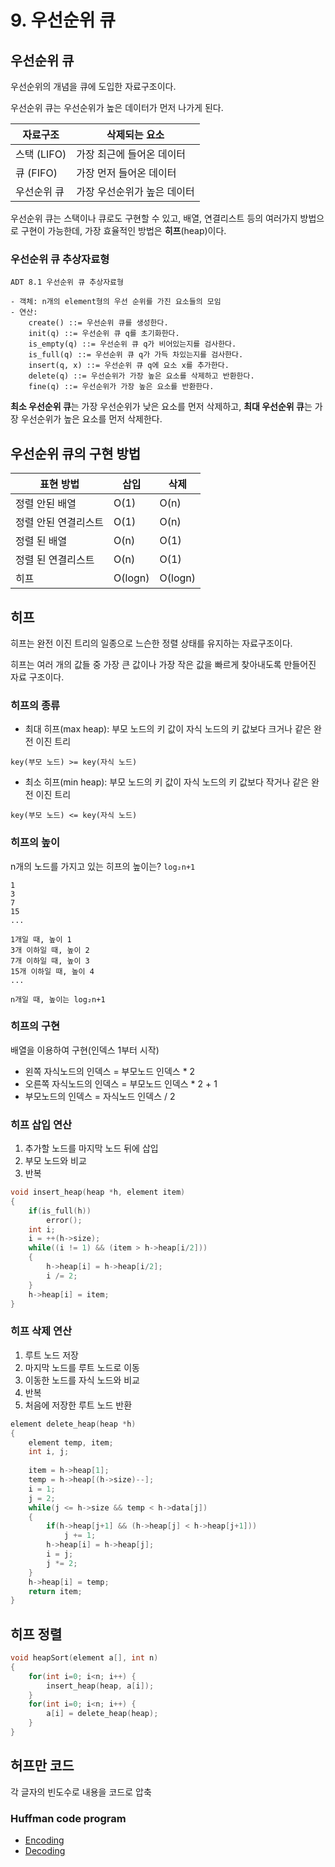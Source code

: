 # 9. 우선순위 큐

## 우선순위 큐

우선순위의 개념을 큐에 도입한 자료구조이다.

우선순위 큐는 우선순위가 높은 데이터가 먼저 나가게 된다.

| 자료구조 | 삭제되는 요소 |
| -------- | ----------- |
| 스택 (LIFO) | 가장 최근에 들어온 데이터 |
| 큐 (FIFO) | 가장 먼저 들어온 데이터 |
| 우선순위 큐 | 가장 우선순위가 높은 데이터 |

우선순위 큐는 스택이나 큐로도 구현할 수 있고,
배열, 연결리스트 등의 여러가지 방법으로 구현이 가능한데, 
가장 효율적인 방법은 **히프**(heap)이다.


### 우선순위 큐 추상자료형

```
ADT 8.1 우선순위 큐 추상자료형

- 객체: n개의 element형의 우선 순위를 가진 요소들의 모임
- 연산:
    create() ::= 우선순위 큐를 생성한다.
    init(q) ::= 우선순위 큐 q를 초기화한다.
    is_empty(q) ::= 우선순위 큐 q가 비어있는지를 검사한다.
    is_full(q) ::= 우선순위 큐 q가 가득 차있는지를 검사한다.
    insert(q, x) ::= 우선순위 큐 q에 요소 x를 추가한다.
    delete(q) ::= 우선순위가 가장 높은 요소를 삭제하고 반환한다.
    fine(q) ::= 우선순위가 가장 높은 요소를 반환한다.
```

**최소 우선순위 큐**는 가장 우선순위가 낮은 요소를 먼저 삭제하고, 
**최대 우선순위 큐**는 가장 우선순위가 높은 요소를 먼저 삭제한다.

## 우선순위 큐의 구현 방법

| 표현 방법 | 삽입 | 삭제 |
| -------- | ---- | ---- |
| 정렬 안된 배열 | O(1) | O(n) |
| 정렬 안된 연결리스트 | O(1) | O(n) |
| 정렬 된 배열 | O(n) | O(1) |
| 정렬 된 연결리스트 | O(n) | O(1) |
| 히프 | O(logn) | O(logn) |

## 히프

히프는 완전 이진 트리의 일종으로 느슨한 정렬 상태를 유지하는 자료구조이다.

히프는 여러 개의 값들 중 가장 큰 값이나 가장 작은 값을 빠르게 찾아내도록 만들어진 자료 구조이다.

### 히프의 종류

- 최대 히프(max heap):
부모 노드의 키 값이 자식 노드의 키 값보다 크거나 같은 완전 이진 트리

`key(부모 노드) >= key(자식 노드)`

- 최소 히프(min heap):
부모 노드의 키 값이 자식 노드의 키 값보다 작거나 같은 완전 이진 트리

`key(부모 노드) <= key(자식 노드)`

### 히프의 높이

n개의 노드를 가지고 있는 히프의 높이는?
`log₂n+1`

```
1
3
7
15
...

1개일 때, 높이 1
3개 이하일 때, 높이 2
7개 이하일 때, 높이 3
15개 이하일 때, 높이 4
...

n개일 때, 높이는 log₂n+1
```

### 히프의 구현

배열을 이용하여 구현(인덱스 1부터 시작)

- 왼쪽 자식노드의 인덱스 = 부모노드 인덱스 * 2
- 오른쪽 자식노드의 인덱스 = 부모노드 인덱스 * 2 + 1
- 부모노드의 인덱스 = 자식노드 인덱스 / 2

### 히프 삽입 연산

1. 추가할 노드를 마지막 노드 뒤에 삽입
2. 부모 노드와 비교
3. 반복

```c
void insert_heap(heap *h, element item)
{
    if(is_full(h))
        error();
    int i;
    i = ++(h->size);
    while((i != 1) && (item > h->heap[i/2]))
    {
        h->heap[i] = h->heap[i/2];
        i /= 2;
    }
    h->heap[i] = item;
}
```

### 히프 삭제 연산

1. 루트 노드 저장
2. 마지막 노드를 루트 노드로 이동
3. 이동한 노드를 자식 노드와 비교
4. 반복
5. 처음에 저장한 루트 노드 반환

```c
element delete_heap(heap *h)
{
    element temp, item;
    int i, j;
    
    item = h->heap[1];
    temp = h->heap[(h->size)--];
    i = 1;
    j = 2;
    while(j <= h->size && temp < h->data[j])
    {
        if(h->heap[j+1] && (h->heap[j] < h->heap[j+1]))
            j += 1;
        h->heap[i] = h->heap[j];
        i = j;
        j *= 2;
    }
    h->heap[i] = temp;
    return item;
}
```

## 히프 정렬

```c
void heapSort(element a[], int n)
{
    for(int i=0; i<n; i++) {
        insert_heap(heap, a[i]);
    }
    for(int i=0; i<n; i++) {
        a[i] = delete_heap(heap);
    }
}
```

## 허프만 코드

각 글자의 빈도수로 내용을 코드로 압축

### Huffman code program
- [Encoding](./report1.c)
- [Decoding](./report2.c)
